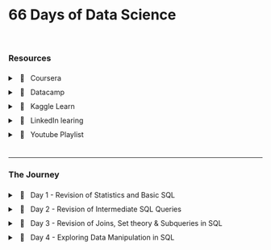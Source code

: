 # 66 Days of Data Science

<br/>

### Resources

<div style="line-height: 200%;">
<details>
    <summary> &nbsp; 🔖 &nbsp; Coursera </summary>
    <ul>
        <li>
            <a url="https://www.coursera.org/specializations/applied-data-science" target="_blank">Applied Data Science Specialization</a>  by IBM
        </li>
    </ul>
</details>
<details>
    <summary> &nbsp; 🔖 &nbsp; Datacamp </summary>
    <ul>
        <li>
            <a url="https://app.datacamp.com/learn/career-tracks/data-analyst-in-sql" target="_blank" >Data Analyst in SQL</a> : Career track
        </li>
        <li>
            <a url="https://app.datacamp.com/learn/career-tracks/data-analyst-in-tableau" target="_blank" >Data Analyst in Tableau</a> : Career track
        </li>
    </ul>
</details>
<details>
    <summary> &nbsp; 🔖 &nbsp; Kaggle Learn </summary>
    <ul>
        <li>
            <a url="https://www.kaggle.com/learn/intro-to-programming" target="_blank">Intro to Programming</a>
        </li>
        <li>
            <a url="https://www.kaggle.com/learn/intro-to-ai-ethics"  target="_blank">Intro to AI Ethics</a>
        </li>
        <li>
            <a url="https://www.kaggle.com/learn/intro-to-sql"  target="_blank">Intro to SQL</a>
        </li>
        <li>
            <a url="https://www.kaggle.com/learn/advanced-sql"  target="_blank">Advanced SQL</a>
        </li>
        <li>
            <a url="https://www.kaggle.com/learn/pandas"  target="_blank">Pandas</a>
        </li>
        <li>
            <a url="https://www.kaggle.com/learn/data-cleaning"  target="_blank">Data Cleaning</a>
        </li>
    </ul>
</details>
<details>
    <summary> &nbsp; 🔖 &nbsp; LinkedIn learing </summary>
    <ul>
        <li>
            <a url="https://www.linkedin.com/learning/paths/become-a-data-scientist"  target="_blank">Become a Data Scientist</a>
        </li>
    </ul>
</details>
<details>
    <summary> &nbsp; 📼 &nbsp; Youtube Playlist </summary>
    <ul>
        <li>
            <a url="https://youtube.com/playlist?list=PLvxOuBpazmsNIHP5cz37oOPZx0JKyNszN"  target="_blank">Discrete Probability Distributions</a>
        </li>
    </ul>
</details>
</div>

<br/>
<hr/>

### The Journey

<div style="line-height: 200%;">

<details> 
	<br/>
    <summary> &nbsp; 📖 &nbsp; Day 1 - Revision of Statistics and Basic SQL </summary>
<pre><code>🗓️ Date: 2023-02-15</code></pre>
<h4> Resources : </h4>
<p>Course</p>
<ul>
    <li>
        <a href="https://app.datacamp.com/learn/courses/introduction-to-statistics" target="_blank">Introduction to Statistics (Datacamp)</a>
    </li>
    <li>
        <a href="https://app.datacamp.com/learn/courses/introduction-to-sql" target="_blank">Introduction to SQL (Datacamp)</a>
    </li>
</ul>
<center>
    <hr style="border: 0; height: 2px; width: 80%; text-align: center;">
</center>
<h4> Summary : </h4>
<p align="justify">
    While taking the course <a href="https://app.datacamp.com/learn/courses/introduction-to-statistics" target="_blank">Introduction to Statistics</a> as part of the track <a href="https://app.datacamp.com/learn/career-tracks/data-analyst-in-sql" target="_blank">Data Analyst in SQL,</a> I had the chance to review probability, distributions, the central limit theorem, correlation, and hypothesis testing. While revising the dependence and conditional probabilities, I was also able to recall the normal and poisson distributions (k = * n). 
</p>
<p align="justify">
    I also took <a href="https://app.datacamp.com/learn/courses/introduction-to-sql" target="_blank">Introduction to SQL</a> as part of the same curriculum, which helped me revise the basic sql queries to read and view data from tables. Because of this revision, I learned about "VIEW," a concept I was never aware of before. To summarize, views are virtual tables whose contents are determined by queries. It only allows you to restrict access to the database and does not significantly increase the performance of SQL queries. Nonetheless, it was a useful trick to have in my SQL toolbox for increasing readability.
</p>
<hr/>
</details>

<details> 
	<br/>
    <summary> &nbsp; 📖 &nbsp; Day 2 - Revision of Intermediate SQL Queries </summary>
<pre><code>🗓️  Date: 2023-02-16</code></pre>
<h4> Resources : </h4>
<p>Course</p>
<ul>
    <li>
        <a href="https://app.datacamp.com/learn/courses/intermediate-sql" target="_blank">Intermediate SQL (Datacamp)</a>
    </li>
</ul>
<center>
    <hr style="border: 0; height: 2px; width: 80%; text-align: center;">
</center>
<h4> Summary : </h4>
<p align="justify">
    Continuing on from Day 1, I chose the <a href="https://app.datacamp.com/learn/courses/intermediate-sql" target="_blank">Intermediate SQL</a> course from the same track, which included queries for selecting, filtering, aggregating, sorting, and grouping. Unlike the previous time, I did not get to learn a new concept, but it was a good recollection of all these principles, particularly concerning conventions for writing SQL to promote readability, as I had become a little sloopy regarding this.
</p>
<hr/>
</details>

<details> 
	<br/>
    <summary> &nbsp; 📖 &nbsp; Day 3 - Revision of Joins, Set theory & Subqueries in SQL </summary>
<pre><code>🗓️  Date: 2023-02-17</code></pre>
<h4> Resources : </h4>
<p>Course</p>
<ul>
    <li>
        <a href="https://app.datacamp.com/learn/courses/joining-data-in-sql" target="_blank">Joining Data in SQL (Datacamp)</a>
    </li>
</ul>
<center>
    <hr style="border: 0; height: 2px; width: 80%; text-align: center;">
</center>
<h4> Summary : </h4>
<p align="justify">
    I took the course <a href="https://app.datacamp.com/learn/courses/joining-data-in-sql" target="_blank">Joining Data in SQL</a>, the fifth Course under the track <a href="https://app.datacamp.com/learn/career-tracks/data-analyst-in-sql" target="_blank">Data Analyst in SQL</a>. It included an introduction to various types of joins (inner, outer, cross & self) as well as set theory (union, intersect & except) joins. The cross joins and set theory section was incredibly beneficial as my perspective on desiging tables using minimal readable query was expanded due to these concepts.  While I recall reading about it in my undergrad curriculum, putting it into practice has helped me comprehend it much better. In addition, subqueries in the "WHERE", "FROM" and "SELECT" keywords were covered in the course. I had never used subqueries in the "SELECT" & "FROM" section before, hence I learned some cool tricks up my sleeves. I have added some syntaxes that I learned as follows:
</p>
<center>
    <hr style="border: 0; height: 2px; width: 80%; text-align: center;">
</center>
<h4> Notes : </h4>
<details>
    <summary> &nbsp; Cross Join Query</summary>
<pre><code>--- Creates all possible combinations
SELECT column_name(s)
FROM table1
CROSS JOIN table2;
</code></pre>
</details>
<details>
  <summary> &nbsp; Operators</summary>
<pre><code>--- UNION Operator : shows unique rows
SELECT column_name(s) FROM table1
UNION
SELECT column_name(s) FROM table2;

--- UNION ALL Operator : shows duplicate rows
SELECT column_name(s) FROM table1
UNION ALL
SELECT column_name(s) FROM table2;

--- EXCEPT Operator : shows rows not present in the table
SELECT column_name(s) FROM table1
EXCEPT
SELECT column_name(s) FROM table2;
</code></pre>

</details>
<details>
  <summary> &nbsp; Subquery</summary>
<pre><code>--- Example 1: Sub query with in WHERE

SELECT name, country_code
FROM cities
WHERE name in (
SELECT capital
FROM countries
)

--- Example 2: Sub query with in SELECT

SELECT countries.name AS country_name, (
SELECT COUNT(\*)
FROM cities
WHERE cities.country_code = country.code
) AS cities_num
FROM countries

--- Example 3: Sub query with in FROM

SELECT coutries.name AS country_name, lang_num
FROM countries,
(SELECT code, COUNT(\*) AS lang_num
FROM languages
GROUP BY code) AS sub
WHERE countries.code = sub.code
ORDER BY lang_num DESC;
</code></pre>

</details>
<hr/>
</details>

<details> 
	<br/>
    <summary> &nbsp; 📖 &nbsp; Day 4 - Exploring Data Manipulation in SQL </summary>
<pre><code>🗓️  Date: 2023-02-20</code></pre>
<h4> Resources : </h4>
<p>Course</p>
<ul>
    <li>
        <a href="https://app.datacamp.com/learn/courses/data-manipulation-in-sql" target="_blank">Data Manipulation in SQL (Datacamp)</a>
    </li>
</ul>
<center>
    <hr style="border: 0; height: 2px; width: 80%; text-align: center;">
</center>
<h4> Summary : </h4>
<p align="justify">
    Machine learning, the most trending topic in today's generation is nothing more than a series of if and else statements. With SQL, a similar scenario occurs when you use the CASE statement to insert new values into a table based on existing records. To be more specific, the first module in <a href="https://app.datacamp.com/learn/courses/data-manipulation-in-sql" target="_blank">Data Manipulation in SQL</a> that I took,' 'We'll Take the CASE' module focused on using case statements to generate labels, probability, and percentage based on supplied criteria. While accounting for only one-quarter of the course, this subject proved useful in a variety of ways. The following are some examples of the statement:
</p>
<center>
    <hr style="border: 0; height: 2px; width: 80%; text-align: center;">
</center>
<h4> Notes : </h4>
<details>
  <summary> &nbsp; CASE Statement</summary>
<pre><code><small>--- Example 1 : Basic

SELECT title,
    length,
    CASE
        WHEN length> 0 AND length <= 50
            THEN 'Short'
        WHEN length > 50 AND length <= 120
            THEN 'Medium'
        WHEN length> 120
            THEN 'Long'
        ELSE
            'Outlier'
    END AS duration
FROM film
ORDER BY title;


--- Example 2 : Count

SELECT
    c.name AS country,
    -- Count games from the 2012/2013 season
    count(CASE WHEN m.season = '2012/2013'
            THEN m.id ELSE NULL end) AS matches_2012_2013
FROM country AS c
LEFT JOIN match AS m
ON c.id = m.country_id
-- Group by country name alias
GROUP BY country;


--- Example 3 : Percentage

SELECT
    c.name AS country,
    -- Round the percentage of tied games to 2 decimal points
    ROUND(AVG(CASE WHEN m.season='2013/2014' AND m.home_goal = m.away_goal THEN 1
            WHEN m.season='2013/2014' AND m.home_goal != m.away_goal THEN 0
            END),2) AS pct_ties_2013_2014,
    ROUND(AVG(CASE WHEN m.season='2014/2015' AND m.home_goal = m.away_goal THEN 1
            WHEN m.season='2014/2015' AND m.home_goal != m.away_goal THEN 0
            END),2) AS pct_ties_2014_2015
FROM country AS c
LEFT JOIN matches AS m
ON c.id = m.country_id
    GROUP BY country;
</small></code></pre>

</details>
<hr/>
</details>